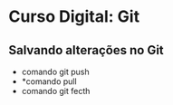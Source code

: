 # Curso Digital: Git


## Salvando alterações no Git

* comando git push
* *comando pull
* comando git fecth
